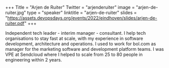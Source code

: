 +++
Title = "Arjen de Ruiter"
Twitter = "arjenderuiter"
image = "arjen-de-ruiter.jpg"
type = "speaker"
linktitle = "arjen-de-ruiter"
slides = "https://assets.devopsdays.org/events/2022/eindhoven/slides/arjen-de-ruiter.pdf"
+++

Independent tech leader - interim manager - consultant. 
I help tech organisations to stay fast at scale, with my experience in software development, architecture and operations. I used to work for bol.com as manager for the marketing software and development platform teams. I was VPE at Sendcloud where I helped to scale from 25 to 80 people in engineering within 2 years.
